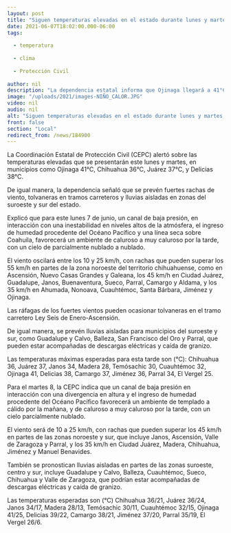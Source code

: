 ```yaml
---
layout: post
title: "Siguen temperaturas elevadas en el estado durante lunes y martes, advierte Protección Civil"
date: 2021-06-07T18:02:00.000-06:00
tags:
  
  - temperatura
  
  - clima
  
  - Protección Civil
  
author: nil
description: "La dependencia estatal informa que Ojinaga llegará a 41°C, la capital chihuahuense a 36°C, Juárez a 37°C y Delicias a 38°C; para el 8 de junio se prevén lluvias en Guadalupe y Calvo, Balleza, Cuauhtémoc, Sueco, Chihuahua y Valle de Zaragoza"
image: "/uploads/2021/images-NIÑO_CALOR.JPG"
video: nil
audio: nil
alt: "Siguen temperaturas elevadas en el estado durante lunes y martes, advierte Protección Civil"
front: false
section: "Local"
redirect_from: /news/184900
---
```


La Coordinación Estatal de Protección Civil (CEPC) alertó sobre las temperaturas elevadas que se presentarán este lunes y martes, en municipios como Ojinaga 41°C, Chihuahua 36°C, Juárez 37°C, y Delicias 38°C.

 

De igual manera, la dependencia señaló que se prevén fuertes rachas de viento, tolvaneras en tramos carreteros y lluvias aisladas en zonas del suroeste y sur del estado.

 

Explicó que para este lunes 7 de junio, un canal de baja presión, en interacción con una inestabilidad en niveles altos de la atmósfera, el ingreso de humedad procedente del Océano Pacífico y una línea seca sobre Coahuila, favorecerá un ambiente de caluroso a muy caluroso por la tarde, con un cielo de parcialmente nublado a nublado.

 

El viento oscilará entre los 10 y 25 km/h, con rachas que pueden superar los 55 km/h en partes de la zona noroeste del territorio chihuahuense, como en Ascensión, Nuevo Casas Grandes y Galeana, los 45 km/h en Ciudad Juárez, Guadalupe, Janos, Buenaventura, Sueco,  Parral, Camargo y Aldama, y los 35 km/h en Ahumada, Nonoava, Cuauhtémoc, Santa Bárbara, Jiménez y Ojinaga.

 

Las ráfagas de los fuertes vientos pueden ocasionar tolvaneras en el tramo carretero Ley Seis de Enero-Ascensión.

 

De igual manera, se prevén lluvias aisladas  para municipios del suroeste y sur, como Guadalupe y Calvo, Balleza, San Francisco del Oro y Parral, que pueden estar acompañadas de descargas eléctricas y caída de granizo.

 

Las temperaturas máximas esperadas para esta tarde son (°C): Chihuahua 36, Juárez 37, Janos 34, Madera 28, Temósachic 30, Cuauhtémoc 32, Ojinaga 41, Delicias 38, Camargo 37, Jiménez 36, Parral 34, El Vergel 25.


Para el martes 8, la CEPC indica que un canal de baja presión en interacción con una divergencia en altura y el ingreso de humedad procedente del Océano Pacífico favorecerá un ambiente de templado a cálido por la mañana, y de caluroso a muy caluroso por la tarde, con un cielo parcialmente nublado.

 

El viento será de 10 a 25 km/h, con rachas que pueden superar los 45 km/h en partes de las zonas noroeste y sur, que incluye Janos, Ascensión, Valle de Zaragoza y Parral, y los 35 km/h en Ciudad Juárez, Madera, Chihuahua, Jiménez y Manuel Benavides.

 

También se pronostican lluvias aisladas en partes de las zonas suroeste, centro y sur, incluye Guadalupe y Calvo, Balleza, Cuauhtémoc, Sueco, Chihuahua y Valle de Zaragoza, que podrían estar acompañadas de descargas eléctricas y caída de granizo.

 

Las temperaturas esperadas son (°C) Chihuahua 36/21, Juárez 36/24, Janos 34/17, Madera 28/13, Temósachic 30/11, Cuauhtémoc 32/15, Ojinaga 41/25, Delicias 39/22, Camargo 38/21, Jiménez 37/20, Parral 35/19, El Vergel 26/6.